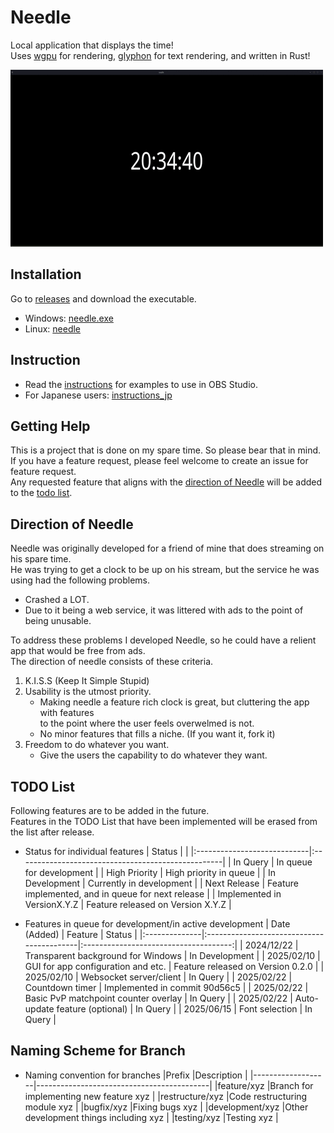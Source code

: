 # Needle

Local application that displays the time! \
Uses [wgpu](https://wgpu.rs/) for rendering, [glyphon](https://github.com/grovesNL/glyphon) for text rendering, and written in Rust!

![Example of Needle running on Linux](./doc/resources/common/needle.gif)

## Installation

Go to [releases](https://github.com/bonohub13/needle/releases/latest) and download the executable.
- Windows: [needle.exe](https://github.com/bonohub13/needle/releases/download/0.2.2-hotfix/needle.zip)
- Linux: [needle](https://github.com/bonohub13/needle/releases/download/0.2.2-hotfix/needle)

## Instruction

- Read the [instructions](./doc/INSTRUCTIONS.md) for examples to use in OBS Studio.
- For Japanese users: [instructions_jp](./doc/INSTRUCTIONS_JP.md)

## Getting Help

This is a project that is done on my spare time. So please bear that in mind. \
If you have a feature request, please feel welcome to create an issue for feature request. \
Any requested feature that aligns with the [direction of Needle](#direction_of_needle) will be added to the [todo list](#todo_list).

## Direction of Needle <a name="direction_of_needle"></a>

Needle was originally developed for a friend of mine that does streaming on his spare time. \
He was trying to get a clock to be up on his stream, but the service he was using had the following problems.
- Crashed a LOT.
- Due to it being a web service, it was littered with ads to the point of being unusable.

To address these problems I developed Needle, so he could have a relient app that would be free from ads. \
The direction of needle consists of these criteria.
1. K.I.S.S (Keep It Simple Stupid)
2. Usability is the utmost priority.
    - Making needle a feature rich clock is great, but cluttering the app with features \
    to the point where the user feels overwelmed is not.
    - No minor features that fills a niche. (If you want it, fork it)
3. Freedom to do whatever you want.
    - Give the users the capability to do whatever they want.

## TODO List <a name="todo_list"></a>

Following features are to be added in the future. \
Features in the TODO List that have been implemented will be erased from the list after release.

- Status for individual features
    | Status                      |                                                    |
    |:----------------------------|:---------------------------------------------------|
    | In Query                    | In queue for development                           |
    | High Priority               | High priority in queue                             |
    | In Development              | Currently in development                           |
    | Next Release                | Feature implemented, and in queue for next release |
    | Implemented in VersionX.Y.Z | Feature released on Version X.Y.Z                  |

- Features in queue for development/in active development
    | Date (Added)  | Feature                                   | Status                                |
    |:--------------|:------------------------------------------|:-------------------------------------:|
    | 2024/12/22    | Transparent background for Windows        | In Development                        |
    | 2025/02/10    | GUI for app configuration and etc.        | Feature released on Version 0.2.0     |
    | 2025/02/10    | Websocket server/client                   | In Query                              |
    | 2025/02/22    | Countdown timer                           | Implemented in commit 90d56c5         |
    | 2025/02/22    | Basic PvP matchpoint counter overlay      | In Query                              |
    | 2025/02/22    | Auto-update feature (optional)            | In Query                              |
    | 2025/06/15    | Font selection                            | In Query                              |

## Naming Scheme for Branch <a name="branch_naming_scheme"></a>
- Naming convention for branches
    |Prefix             |Description                                |
    |-------------------|-------------------------------------------|
    |feature/xyz        |Branch for implementing new feature xyz    |
    |restructure/xyz    |Code restructuring module xyz              |
    |bugfix/xyz         |Fixing bugs xyz                            |
    |development/xyz    |Other development things including xyz     |
    |testing/xyz        |Testing xyz                                |
